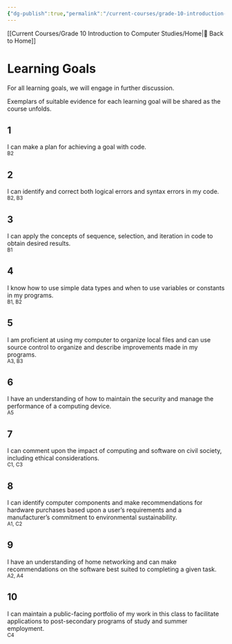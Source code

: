 ```yaml
---
{"dg-publish":true,"permalink":"/current-courses/grade-10-introduction-to-computer-studies/learning-goals/","dgHomeLink":false,"dgPassFrontmatter":false}
---
```


[[Current Courses/Grade 10 Introduction to Computer Studies/Home|🏡 Back to Home]]
# Learning Goals
For all learning goals, we will engage in further discussion.

Exemplars of suitable evidence for each learning goal will be shared as the course unfolds.

## 1

I can make a plan for achieving a goal with code.<br/><small>B2</small>

## 2

I can identify and correct both logical errors and syntax errors in my code.<br/><small>B2, B3</small>

## 3

I can apply the concepts of sequence, selection, and iteration in code to obtain desired results.<br/><small>B1</small>

## 4

I know how to use simple data types and when to use variables or constants in my programs.<br/><small>B1, B2</small>

## 5

I am proficient at using my computer to organize local files and can use source control to organize and describe improvements made in my programs.<br/><small>A3, B3</small>

## 6

I have an understanding of how to maintain the security and manage the performance of a computing device.<br/><small>A5</small>

## 7

I can comment upon the impact of computing and software on civil society, including ethical considerations.<br/><small>C1, C3</small>

## 8

I can identify computer components and make recommendations for hardware purchases based upon a user’s requirements and a manufacturer’s commitment to environmental sustainability.<br/><small>A1, C2</small>

## 9

I have an understanding of home networking and can make recommendations on the software best suited to completing a given task.<br/><small>A2, A4</small>

## 10

I can maintain a public-facing portfolio of my work in this class to facilitate applications to post-secondary programs of study and summer employment.<br/><small>C4</small>

